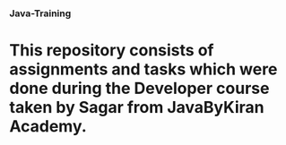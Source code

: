 ### Java-Training
# This repository consists of assignments and tasks which were done during the Developer course taken by Sagar from JavaByKiran Academy.
